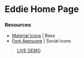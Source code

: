 # Eddie Home Page

### Resources

- [Material Icons](https://material.io/resources/icons/?style=baseline) | Base
- [Font Awesome](https://fontawesome.com/) | Social icons

> [LIVE DEMO](https://emmanuelurbina.github.io/edie-homepage/)

